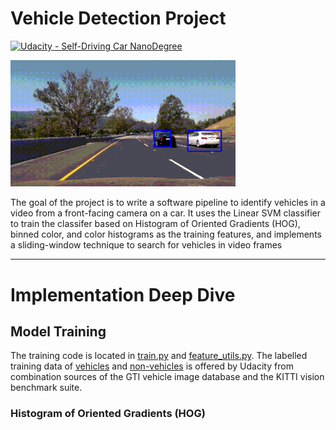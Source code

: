 # Vehicle Detection Project
[![Udacity - Self-Driving Car NanoDegree](https://s3.amazonaws.com/udacity-sdc/github/shield-carnd.svg)](http://www.udacity.com/drive)

<img src="demo/demo.gif" width="360" alt="original Image" />

The goal of the project is to write a software pipeline to identify vehicles in a video from a front-facing camera on a car. It uses the Linear SVM classifier to train the classifer based on Histogram of Oriented Gradients (HOG), binned color, and color histograms as the training features, and implements a sliding-window technique to search for vehicles in video frames

---

# Implementation Deep Dive

## Model Training
The training code is located in [train.py](https://github.com/garygangwu/vehicle-detection/blob/master/train.py) and [feature_utils.py](https://github.com/garygangwu/vehicle-detection/blob/master/feature_utils.py). The labelled training data of [vehicles](https://s3.amazonaws.com/udacity-sdc/Vehicle_Tracking/vehicles.zip) and [non-vehicles](https://s3.amazonaws.com/udacity-sdc/Vehicle_Tracking/non-vehicles.zip) is offered by Udacity from combination sources of the GTI vehicle image database and the KITTI vision benchmark suite.

### Histogram of Oriented Gradients (HOG)

